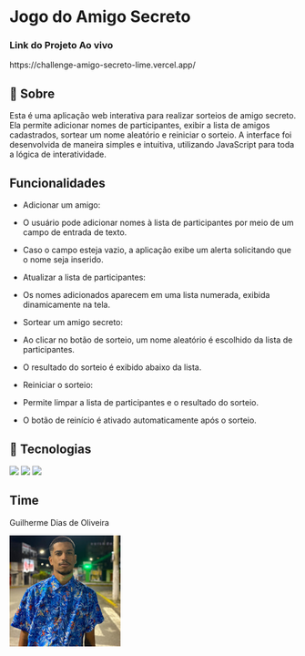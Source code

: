 <h1>Jogo do Amigo Secreto</h1>

<h3> Link do Projeto Ao vivo</h3>

<p>https://challenge-amigo-secreto-lime.vercel.app/</p>

<h2>🎯 Sobre</h2>

<p>Esta é uma aplicação web interativa para realizar sorteios de amigo secreto. Ela permite adicionar nomes de participantes, exibir a lista de amigos cadastrados, sortear um nome aleatório e reiniciar o sorteio. A interface foi desenvolvida de maneira simples e intuitiva, utilizando JavaScript para toda a lógica de interatividade.</p>

<h2>Funcionalidades</h2>

- Adicionar um amigo:

- O usuário pode adicionar nomes à lista de participantes por meio de um campo de entrada de texto.

- Caso o campo esteja vazio, a aplicação exibe um alerta solicitando que o nome seja inserido.

- Atualizar a lista de participantes:

- Os nomes adicionados aparecem em uma lista numerada, exibida dinamicamente na tela.

- Sortear um amigo secreto:

- Ao clicar no botão de sorteio, um nome aleatório é escolhido da lista de participantes.

- O resultado do sorteio é exibido abaixo da lista.

- Reiniciar o sorteio:

- Permite limpar a lista de participantes e o resultado do sorteio.

- O botão de reinício é ativado automaticamente após o sorteio.


<h2>🚀 Tecnologias</h2>

<div>
  <img src ="https://img.shields.io/badge/HTML-E34F26?style=for-the-badge&logo=html5&logoColor=white">
  <img src ="https://img.shields.io/badge/CSS-663399?&style=for-the-badge&logo=css3&logoColor=white">
   <img src ="https://img.shields.io/badge/JavaScript-F7DF1E?style=for-the-badge&logo=javascript&logoColor=black">

   
<h2>Time</h2>

<p>Guilherme Dias de Oliveira</p>
<div align="">
  <img src="assets/guilherme.jpg" width="195px">

</div>

